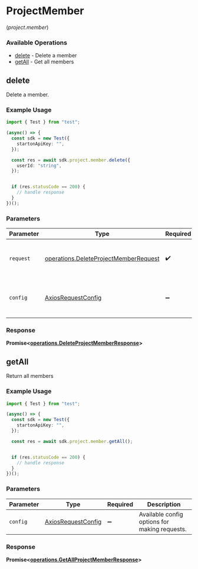 # ProjectMember
(*project.member*)

### Available Operations

* [delete](#delete) - Delete a member
* [getAll](#getall) - Get all members

## delete

Delete a member.

### Example Usage

```typescript
import { Test } from "test";

(async() => {
  const sdk = new Test({
    startonApiKey: "",
  });

  const res = await sdk.project.member.delete({
    userId: "string",
  });


  if (res.statusCode == 200) {
    // handle response
  }
})();
```

### Parameters

| Parameter                                                                                      | Type                                                                                           | Required                                                                                       | Description                                                                                    |
| ---------------------------------------------------------------------------------------------- | ---------------------------------------------------------------------------------------------- | ---------------------------------------------------------------------------------------------- | ---------------------------------------------------------------------------------------------- |
| `request`                                                                                      | [operations.DeleteProjectMemberRequest](../../models/operations/deleteprojectmemberrequest.md) | :heavy_check_mark:                                                                             | The request object to use for the request.                                                     |
| `config`                                                                                       | [AxiosRequestConfig](https://axios-http.com/docs/req_config)                                   | :heavy_minus_sign:                                                                             | Available config options for making requests.                                                  |


### Response

**Promise<[operations.DeleteProjectMemberResponse](../../models/operations/deleteprojectmemberresponse.md)>**


## getAll

Return all members

### Example Usage

```typescript
import { Test } from "test";

(async() => {
  const sdk = new Test({
    startonApiKey: "",
  });

  const res = await sdk.project.member.getAll();


  if (res.statusCode == 200) {
    // handle response
  }
})();
```

### Parameters

| Parameter                                                    | Type                                                         | Required                                                     | Description                                                  |
| ------------------------------------------------------------ | ------------------------------------------------------------ | ------------------------------------------------------------ | ------------------------------------------------------------ |
| `config`                                                     | [AxiosRequestConfig](https://axios-http.com/docs/req_config) | :heavy_minus_sign:                                           | Available config options for making requests.                |


### Response

**Promise<[operations.GetAllProjectMemberResponse](../../models/operations/getallprojectmemberresponse.md)>**

